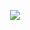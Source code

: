 <p align="center">
  <a href="https://github.com/zhangyujiu">
    <img src="https://github-readme-stats.vercel.app/api?username=zhangyujiu&count_private=true&show_icons=true&hide=contribs&include_all_commits=true" />
  </a>
</p>
